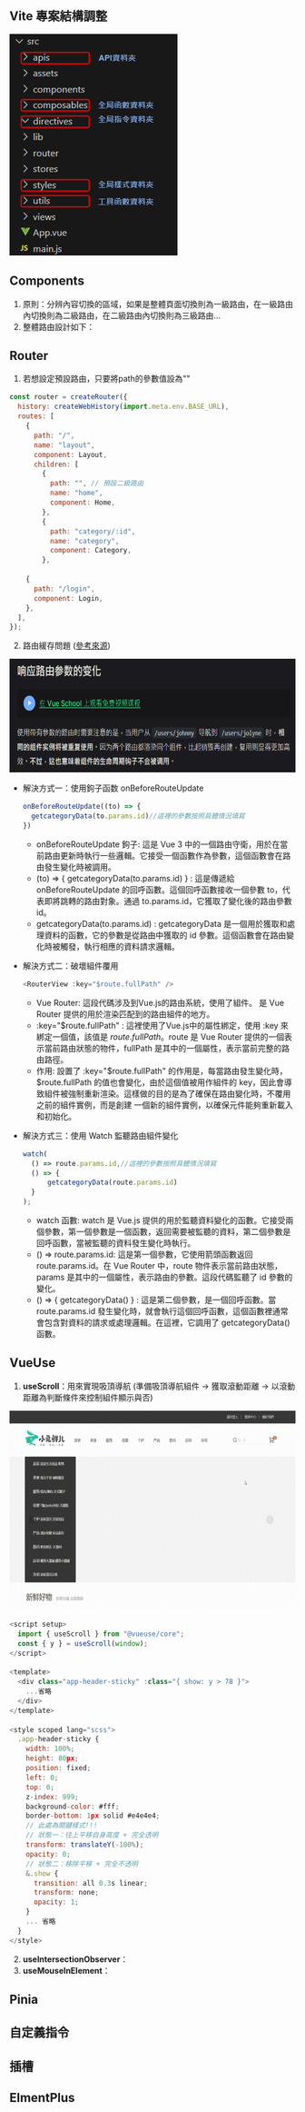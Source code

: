 ## Vite 專案結構調整
![專案結構調整](https://github.com/Ryan-0911/vue3-rabbit-shopping/blob/main/vite-project-structure-adjustment.png)
## Components
1. 原則：分辨內容切換的區域，如果是整體頁面切換則為一級路由，在一級路由內切換則為二級路由，在二級路由內切換則為三級路由...
2. 整體路由設計如下：
## Router
1. 若想設定預設路由，只要將path的參數值設為""
```javascript
const router = createRouter({
  history: createWebHistory(import.meta.env.BASE_URL),
  routes: [
    {
      path: "/",
      name: "layout",
      component: Layout,
      children: [
        {
          path: "", // 預設二級路由
          name: "home",
          component: Home,
        },
        {
          path: "category/:id",
          name: "category",
          component: Category,
        },
 
    {
      path: "/login",
      component: Login,
    },
  ],
});
```
2. 路由緩存問題 ([參考來源](https://juejin.cn/post/7324992318418780223))
<img src="https://github.com/Ryan-0911/vue3-rabbit-shopping/blob/main/%E9%9F%BF%E6%87%89%E8%B7%AF%E7%94%B1%E5%8F%83%E6%95%B8%E7%9A%84%E8%AE%8A%E5%8C%96.png" height="200px" width="650px" />
  
  * 解決方式一：使用鉤子函数 onBeforeRouteUpdate
    ```javascript
    onBeforeRouteUpdate((to) => {
      getcategoryData(to.params.id)//這裡的參數按照具體情況填寫
    })
    ```
    * onBeforeRouteUpdate 鉤子: 這是 Vue 3 中的一個路由守衛，用於在當前路由更新時執行一些邏輯。它接受一個函數作為參數，這個函數會在路由發生變化時被調用。 
    * (to) => { getcategoryData(to.params.id) } : 這是傳遞給 onBeforeRouteUpdate 的回呼函數。這個回呼函數接收一個參數 to，代表即將跳轉的路由對象。通過 to.params.id，它獲取了變化後的路由參數 id。 
    * getcategoryData(to.params.id) : getcategoryData 是一個用於獲取和處理資料的函數，它的參數是從路由中獲取的 id 參數。這個函數會在路由變化時被觸發，執行相應的資料請求邏輯。
    
  * 解決方式二：破壞組件覆用
    ```javascript
    <RouterView :key="$route.fullPath" />
    ```
    * Vue Router: 這段代碼涉及到Vue.js的路由系統，使用了<RouterView />組件。<RouterView /> 是 Vue Router 提供的用於渲染匹配到的路由組件的地方。 
    * :key="$route.fullPath" : 這裡使用了Vue.js中的屬性綁定，使用 :key 來綁定一個值，該值是 $route.fullPath。$route 是 Vue Router 提供的一個表示當前路由狀態的物件，fullPath 是其中的一個屬性，表示當前完整的路由路徑。 
    * 作用: 設置了 :key="$route.fullPath" 的作用是，每當路由發生變化時，$route.fullPath 的值也會變化，由於這個值被用作組件的 key，因此會導致組件被強制重新渲染。這樣做的目的是為了確保在路由變化時，不覆用之前的組件實例，而是創建       一個新的組件實例，以確保元件能夠重新載入和初始化。


  * 解決方式三：使用 Watch 監聽路由組件變化
    ```javascript
    watch(
      () => route.params.id,//這裡的參數按照具體情況填寫
      () => {
          getcategoryData(route.params.id)
      }
    );
    ```
    * watch 函數: watch 是 Vue.js 提供的用於監聽資料變化的函數。它接受兩個參數，第一個參數是一個函數，返回需要被監聽的資料，第二個參數是回呼函數，當被監聽的資料發生變化時執行。 
    * () => route.params.id: 這是第一個參數，它使用箭頭函數返回 route.params.id。在 Vue Router 中，route 物件表示當前路由狀態，params 是其中的一個屬性，表示路由的參數。這段代碼監聽了 id 參數的變化。 
    * () => { getcategoryData() } : 這是第二個參數，是一個回呼函數。當 route.params.id 發生變化時，就會執行這個回呼函數，這個函數裡通常會包含對資料的請求或處理邏輯。在這裡，它調用了 getcategoryData() 函數。

## VueUse
1. **useScroll**：用來實現吸頂導航 (準備吸頂導航組件 -> 獲取滾動距離 -> 以滾動距離為判斷條件來控制組件顯示與否)
<img src="https://github.com/Ryan-0911/vue3-rabbit-shopping/blob/main/vueUse%E5%90%B8%E9%A0%82%E5%B0%8E%E8%A6%BD%E5%88%97.gif" height="350px" width="700px" />   

```javascript
<script setup>
  import { useScroll } from "@vueuse/core";
  const { y } = useScroll(window);
</script>

<template>
  <div class="app-header-sticky" :class="{ show: y > 78 }">
    ...省略
  </div>
</template>

<style scoped lang="scss">
  .app-header-sticky {
    width: 100%;
    height: 80px;
    position: fixed;
    left: 0;
    top: 0;
    z-index: 999;
    background-color: #fff;
    border-bottom: 1px solid #e4e4e4;
    // 此處為關鍵樣式!!!
    // 狀態一：往上平移自身高度 + 完全透明
    transform: translateY(-100%);
    opacity: 0;
    // 狀態二：移除平移 + 完全不透明
    &.show {
      transition: all 0.3s linear;
      transform: none;
      opacity: 1;
    }
    ... 省略
  }
</style>
```
2. **useIntersectionObserver**：
3. **useMouseInElement**：

## Pinia
## 自定義指令
## 插槽
## ElmentPlus
